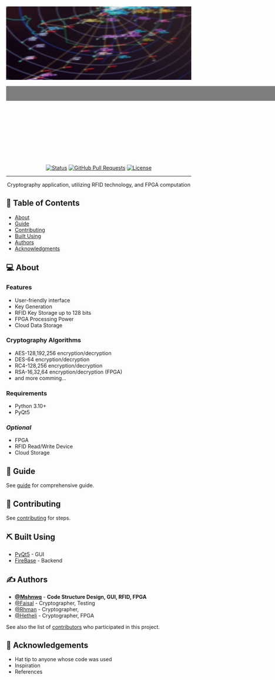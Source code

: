 <p align="center">
  <a href="" rel="noopener">
    <img width=2000px height=200px src="assets/images/background_blur.jpg" alt="Project logo">
    <div style="background-image: url('https://github.com/Mshnwq/Encryption-Application/blob/main/assets/images/background_blur.jpg');
                background-size: cover;
                background-position: center;
                width: 2000px;
                height: 200px;
                display: inline-block;">
      <h3 align="center" style="margin: 0; padding: 10px; background-color: rgba(0, 0, 0, 0.5); color: white;">EE495 Cryptography</h3>
    </div>
  </a>
</p>

<div align="center">

[![Status](https://img.shields.io/badge/status-active-success.svg)]()
[![GitHub Pull Requests](https://img.shields.io/github/issues-pr/kylelobo/The-Documentation-Compendium.svg)](https://github.com/kylelobo/The-Documentation-Compendium/pulls)
[![License](https://img.shields.io/badge/license-MIT-blue.svg)](/LICENSE)

</div>

---

<p align="center"> Cryptography application, utilizing RFID technology, and FPGA computation
    <br> 
</p>

## 📝 Table of Contents

- [About](#about)
- [Guide](#guide)
- [Contributing](#contributing)
- [Built Using](#built_using)
- [Authors](#authors)
- [Acknowledgments](#acknowledgement)

## :computer: About <a name = "about"></a>

### **Features**
- User-friendly interface
- Key Generation
- RFID Key Storage up to 128 bits
- FPGA Processing Power
- Cloud Data Storage
  
### **Cryptography Algorithms**
- AES-128,192,256 encryption/decryption
- DES-64 encryption/decryption
- RC4-128,256 encryption/decryption
- RSA-16,32,64 encryption/decryption (FPGA)
- and more comming...

### **Requirements**
- Python 3.10+
- PyQt5

### ***Optional***
- FPGA 
- RFID Read/Write Device
- Cloud Storage

## 🏁 Guide <a name = "guide"></a>

See [guide](https://github.com/Mshnwq/Encryption-Application/graphs/contributors) for comprehensive guide.

## 🚀 Contributing <a name = "contributing"></a>

See [contributing](https://github.com/Mshnwq/Encryption-Application/graphs/contributors) for steps.

## ⛏️ Built Using <a name = "built_using"></a>

- [PyQt5](https://www.qt.io/) - GUI
- [FireBase](https://firebase.google.com/) - Backend

## ✍️ Authors <a name = "authors"></a>

- [**@Mshnwq**](https://github.com/Mshnwq) - **Code Structure Design, GUI, RFID, FPGA**
- [@Faisal](https://github.com/) - Cryptographer, Testing
- [@Rhman](https://github.com/) - Cryptographer,
- [@Hetheli](https://github.com/) - Cryptographer, FPGA

See also the list of [contributors](https://github.com/Mshnwq/Encryption-Application/graphs/contributors) who participated in this project.

## 🎉 Acknowledgements <a name = "acknowledgement"></a>

- Hat tip to anyone whose code was used
- Inspiration
- References
